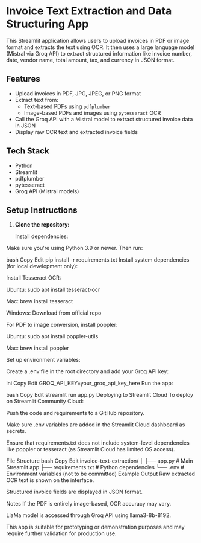# Invoice Text Extraction and Data Structuring App

This Streamlit application allows users to upload invoices in PDF or image format and extracts the text using OCR. It then uses a large language model (Mistral via Groq API) to extract structured information like invoice number, date, vendor name, total amount, tax, and currency in JSON format.

## Features

- Upload invoices in PDF, JPG, JPEG, or PNG format
- Extract text from:
  - Text-based PDFs using `pdfplumber`
  - Image-based PDFs and images using `pytesseract` OCR
- Call the Groq API with a Mistral model to extract structured invoice data in JSON
- Display raw OCR text and extracted invoice fields

## Tech Stack

- Python
- Streamlit
- pdfplumber
- pytesseract
- Groq API (Mistral models)

## Setup Instructions

1. **Clone the repository:**

   Install dependencies:

Make sure you're using Python 3.9 or newer. Then run:

bash
Copy
Edit
pip install -r requirements.txt
Install system dependencies (for local development only):

Install Tesseract OCR:

Ubuntu: sudo apt install tesseract-ocr

Mac: brew install tesseract

Windows: Download from official repo

For PDF to image conversion, install poppler:

Ubuntu: sudo apt install poppler-utils

Mac: brew install poppler

Set up environment variables:

Create a .env file in the root directory and add your Groq API key:

ini
Copy
Edit
GROQ_API_KEY=your_groq_api_key_here
Run the app:

bash
Copy
Edit
streamlit run app.py
Deploying to Streamlit Cloud
To deploy on Streamlit Community Cloud:

Push the code and requirements to a GitHub repository.

Make sure .env variables are added in the Streamlit Cloud dashboard as secrets.

Ensure that requirements.txt does not include system-level dependencies like poppler or tesseract (as Streamlit Cloud has limited OS access).

File Structure
bash
Copy
Edit
invoice-text-extraction/
│
├── app.py                  # Main Streamlit app
├── requirements.txt        # Python dependencies
└── .env                    # Environment variables (not to be committed)
Example Output
Raw extracted OCR text is shown on the interface.

Structured invoice fields are displayed in JSON format.

Notes
If the PDF is entirely image-based, OCR accuracy may vary.

LlaMa model is accessed through Groq API using llama3-8b-8192.

This app is suitable for prototyping or demonstration purposes and may require further validation for production use.
   

